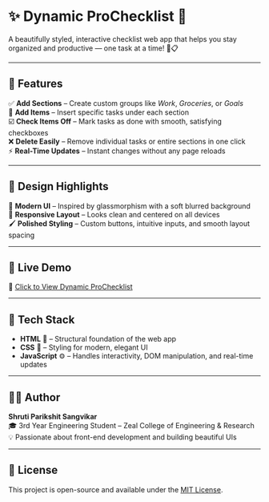# ✨ Dynamic ProChecklist 📝

A beautifully styled, interactive checklist web app that helps you stay organized and productive — one task at a time! 💪📋

---

## 🎯 Features

✅ **Add Sections** – Create custom groups like _Work_, _Groceries_, or _Goals_  
🧾 **Add Items** – Insert specific tasks under each section  
☑️ **Check Items Off** – Mark tasks as done with smooth, satisfying checkboxes  
❌ **Delete Easily** – Remove individual tasks or entire sections in one click  
⚡ **Real-Time Updates** – Instant changes without any page reloads  

---

## 🎨 Design Highlights

🌈 **Modern UI** – Inspired by glassmorphism with a soft blurred background  
📱 **Responsive Layout** – Looks clean and centered on all devices  
🖌️ **Polished Styling** – Custom buttons, intuitive inputs, and smooth layout spacing  

---

## 🚀 Live Demo

🔗 [Click to View Dynamic ProChecklist](https://shruti627.github.io/DynamicChecklist/)

---

## 🧠 Tech Stack

- **HTML** 🧱 – Structural foundation of the web app  
- **CSS** 🎨 – Styling for modern, elegant UI  
- **JavaScript** ⚙️ – Handles interactivity, DOM manipulation, and real-time updates  

---

## 👩‍💻 Author

**Shruti Parikshit Sangvikar**  
🎓 3rd Year Engineering Student – Zeal College of Engineering & Research  
💡 Passionate about front-end development and building beautiful UIs

---

## 📄 License

This project is open-source and available under the [MIT License](https://opensource.org/licenses/MIT).
